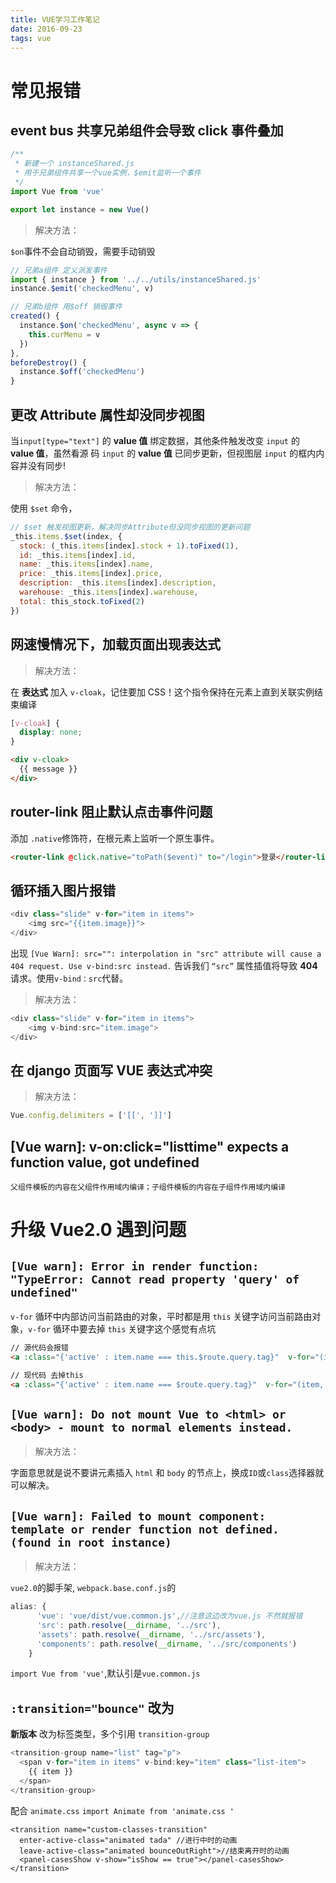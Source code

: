 ```yaml
---
title: VUE学习工作笔记
date: 2016-09-23
tags: vue
---
```


# 常见报错

## event bus 共享兄弟组件会导致 click 事件叠加

```js
/**
 * 新建一个 instanceShared.js
 * 用于兄弟组件共享一个vue实例，$emit监听一个事件
 */
import Vue from 'vue'

export let instance = new Vue()
```

> 解决方法：

`$on`事件不会自动销毁，需要手动销毁

```js
// 兄弟a组件 定义派发事件
import { instance } from '../../utils/instanceShared.js'
instance.$emit('checkedMenu', v)
```

```js
// 兄弟b组件 用$off 销毁事件
created() {
  instance.$on('checkedMenu', async v => {
    this.curMenu = v
  })
},
beforeDestroy() {
  instance.$off('checkedMenu')
}
```

## 更改 Attribute 属性却没同步视图

当`input[type="text"]` 的 **value 值** 绑定数据，其他条件触发改变 `input` 的 **value 值**，虽然看源
码 `input` 的 **value 值** 已同步更新，但视图层 `input` 的框内内容并没有同步!

> 解决方法：

使用 `$set` 命令，

```js
// $set 触发视图更新，解决同步Attribute但没同步视图的更新问题
_this.items.$set(index, {
  stock: (_this.items[index].stock + 1).toFixed(1),
  id: _this.items[index].id,
  name: _this.items[index].name,
  price: _this.items[index].price,
  description: _this.items[index].description,
  warehouse: _this.items[index].warehouse,
  total: this_stock.toFixed(2)
})
```

## 网速慢情况下，加载页面出现表达式

> 解决方法：

在 **表达式** 加入 `v-cloak`，记住要加 CSS！这个指令保持在元素上直到关联实例结束编译

```css
[v-cloak] {
  display: none;
}
```

```html
<div v-cloak>
  {{ message }}
</div>
```

## router-link 阻止默认点击事件问题

添加 `.native`修饰符，在根元素上监听一个原生事件。

```html
<router-link @click.native="toPath($event)" to="/login">登录</router-link>
```

## 循环插入图片报错

```js
<div class="slide" v-for="item in items">
    <img src="{{item.image}}">
</div>
```

出现
`[Vue Warn]: src="": interpolation in "src" attribute will cause a 404 request. Use v-bind:src instead.`
告诉我们 `“src”` 属性插值将导致 **404** 请求。使用`v-bind：src`代替。

> 解决方法：

```js
<div class="slide" v-for="item in items">
    <img v-bind:src="item.image">
</div>
```

## 在 django 页面写 VUE 表达式冲突

> 解决方法：

```js
Vue.config.delimiters = ['[[', ']]']
```

## [Vue warn]: v-on:click="listtime" expects a function value, got undefined

    父组件模板的内容在父组件作用域内编译；子组件模板的内容在子组件作用域内编译

###

# 升级 Vue2.0 遇到问题

## `[Vue warn]: Error in render function: "TypeError: Cannot read property 'query' of undefined"`

`v-for` 循环中内部访问当前路由的对象，平时都是用 `this` 关键字访问当前路由对象，`v-for` 循环中要去掉
`this` 关键字这个感觉有点坑

```html
// 源代码会报错
<a :class="{'active' : item.name === this.$route.query.tag}"  v-for="(item, index) in this.$store.state.tag">{item.name}}</a>

// 现代码 去掉this
<a :class="{'active' : item.name === $route.query.tag}"  v-for="(item, index) in this.$store.state.tag">{{item.name}}</a>
```

## `[Vue warn]: Do not mount Vue to <html> or <body> - mount to normal elements instead.`

> 解决方法：

字面意思就是说不要讲元素插入 `html` 和 `body` 的节点上，换成`ID`或`class`选择器就可以解决。

## `[Vue warn]: Failed to mount component: template or render function not defined. (found in root instance)`

> 解决方法：

`vue2.0`的脚手架, `webpack.base.conf.js`的

```js
alias: {
      'vue': 'vue/dist/vue.common.js',//注意这边改为vue.js 不然就报错
      'src': path.resolve(__dirname, '../src'),
      'assets': path.resolve(__dirname, '../src/assets'),
      'components': path.resolve(__dirname, '../src/components')
    }
```

`import Vue from 'vue'`,默认引是`vue.common.js`

## `:transition="bounce"` 改为 <transition name="bounce"></transition>

**新版本** 改为标签类型，多个引用 `transition-group`

```js
<transition-group name="list" tag="p">
  <span v-for="item in items" v-bind:key="item" class="list-item">
    {{ item }}
  </span>
</transition-group>
```

配合 `animate.css` `import Animate from 'animate.css '`

```
<transition name="custom-classes-transition"
  enter-active-class="animated tada" //进行中时的动画
  leave-active-class="animated bounceOutRight">//结束离开时的动画
  <panel-casesShow v-show="isShow == true"></panel-casesShow>
</transition>
```
